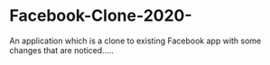 # Facebook-Clone-2020-
An application which is a clone to existing Facebook app with some changes that are noticed.....
